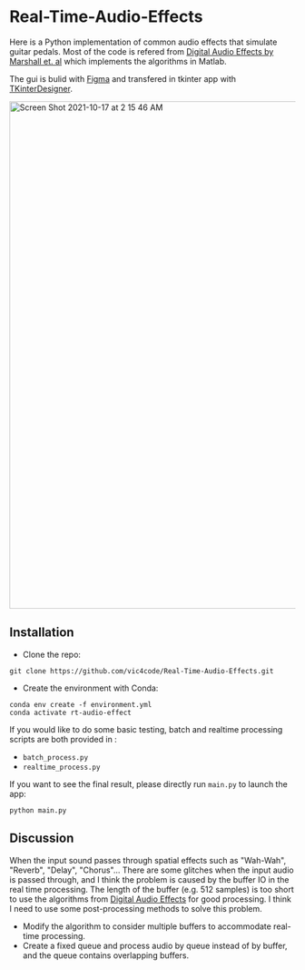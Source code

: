# Real-Time-Audio-Effects
Here is a Python implementation of common audio effects that simulate guitar pedals. Most of the code is refered from [Digital Audio Effects by Marshall et. al](https://users.cs.cf.ac.uk/Dave.Marshall/Multimedia/PDF/07_Audio_Effects.pdf) which implements the algorithms in Matlab.

The gui is bulid with [Figma](https://www.figma.com/) and transfered in tkinter app with [TKinterDesigner](https://github.com/ParthJadhav/Tkinter-Designer).

<img width="892" alt="Screen Shot 2021-10-17 at 2 15 46 AM" src="https://user-images.githubusercontent.com/45786393/137597986-fb6f92b0-e2d6-47c9-b8b9-59ca83b25452.png">

## Installation

* Clone the repo:
```
git clone https://github.com/vic4code/Real-Time-Audio-Effects.git
```
* Create the environment with Conda:
```
conda env create -f environment.yml
conda activate rt-audio-effect
```

If you would like to do some basic testing, batch and realtime processing scripts are both provided in :
* `batch_process.py`
* `realtime_process.py`

If you want to see the final result, please directly run `main.py` to launch the app:
```
python main.py
```

## Discussion
When the input sound passes through spatial effects such as "Wah-Wah", "Reverb", "Delay", "Chorus"... There are some glitches when the input audio is passed through, and I think the problem is caused by the buffer IO in the real time processing. The length of the buffer (e.g. 512 samples) is too short to use the algorithms from [Digital Audio Effects](https://users.cs.cf.ac.uk/Dave.Marshall/Multimedia/PDF/07_Audio_Effects.pdf) for good processing. I think I need to use some post-processing methods to solve this problem.
* Modify the algorithm to consider multiple buffers to accommodate real-time processing.
* Create a fixed queue and process audio by queue instead of by buffer, and the queue contains overlapping buffers.





